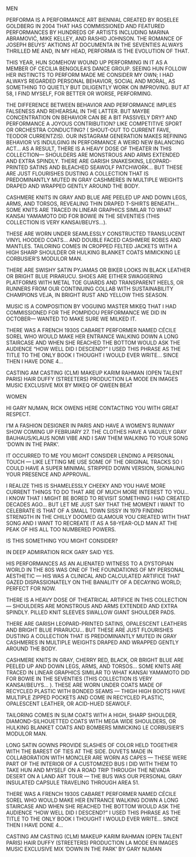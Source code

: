 MEN

PERFORMA IS A PERFORMANCE ART BIENNIAL CREATED BY ROSELEE GOLDBERG IN 2004 THAT HAS COMMISSIONED AND FEATURED PERFORMANCES BY HUNDREDS OF ARTISTS INCLUDING MARINA ABRAMOVIĆ, MIKE KELLEY, AND RASHID JOHNSON. THE ROMANCE OF JOSEPH BEUYS’ AKTIONS AT DOCUMENTA IN THE SEVENTIES ALWAYS THRILLED ME AND, IN MY HEAD, PERFORMA IS THE EVOLUTION OF THAT.

THIS YEAR, HUN SOMEHOW WOUND UP PERFORMING IN IT AS A MEMBER OF CECILIA BENGOLEA’S DANCE GROUP. 
SEEING HUN FOLLOW HER INSTINCTS TO PERFORM MADE ME CONSIDER MY OWN; I HAD ALWAYS REGARDED PERSONAL BEHAVIOR, SOCIAL AND MORAL, AS SOMETHING TO QUIETLY BUT DILIGENTLY WORK ON IMPROVING. BUT AT 58, I FIND MYSELF, FOR BETTER OR WORSE, PERFORMING. 

THE DIFFERENCE BETWEEN BEHAVIOR AND PERFORMANCE IMPLIES FALSENESS AND REHEARSAL IN THE LATTER. BUT MAYBE CONCENTRATION ON BEHAVIOR CAN BE A BIT PASSIVELY DRY? AND PERFORMANCE A JOYOUS CONTRIBUTION? LIKE COMPETITIVE SPORT OR ORCHESTRA CONDUCTING? ( SHOUT-OUT TO CURRENT FAVE, TEODOR CURRENTZIS). OUR INSTAGRAM GENERATION MAKES REFINING BEHAVIOR VS INDULGING IN PERFORMANCE A WEIRD NEW BALANCING ACT... 
AS A RESULT, THERE IS A HEAVY DOSE OF THEATER IN THIS COLLECTION— SHOULDERS ARE MONSTROUS AND ARMS EXTENDED AND EXTRA SPINDLY. THERE ARE GARISH SNAKESKINS, LEOPARD-PRINTED SATINS AND BLEACHED SEAWOLF PATCHWORK... BUT THESE ARE JUST FLOURISHES DUSTING A COLLECTION THAT IS PREDOMINANTLY MUTED IN GRAY CASHMERES IN MULTIPLE WEIGHTS DRAPED AND WRAPPED GENTLY AROUND THE BODY. 

CASHMERE KNITS IN GRAY AND BLUE ARE PEELED UP AND DOWN LEGS, ARMS, AND TORSOS, REVEALING THIN DRAPED T-SHIRTS BENEATH... 
SOME KNITS ARE TRACED IN LINEAR GRAPHICS SIMILAR TO WHAT KANSAI YAMAMOTO DID FOR BOWIE IN THE SEVENTIES (THIS COLLECTION IS VERY KANSAI/BEUYS...). 

THESE ARE WORN UNDER SEAMLESSLY CONSTRUCTED TRANSLUCENT VINYL HOODED COATS... AND DOUBLE FACED CASHMERE ROBES AND MANTLES. 
TAILORING COMES IN CROPPED FELTED JACKETS WITH A HIGH SHARP SHOULDER OR HULKING BLANKET COATS MIMICKING LE CORBUSIER’S MODULOR MAN. 

THERE ARE SWISHY SATIN PYJAMAS OR BIKER LOOKS IN BLACK LEATHER OR BRIGHT BLUE PIRARUCU. 
SHOES ARE EITHER SWAGGERING PLATFORMS WITH METAL TOE GUARDS AND TRANSPARENT HEELS, OR RUNNERS FROM OUR CONTINUING COLLAB WITH SUSTAINABILITY CHAMPIONS VEJA, IN BRIGHT RUST AND YELLOW THIS SEASON. 

MUSIC IS A COMPOSITION BY VOGUING MASTER MIKEQ THAT I HAD COMMISSIONED FOR THE POMPIDOU PERFORMANCE WE DID IN OCTOBER— WANTED TO MAKE SURE WE MILKED IT. 

THERE WAS A FRENCH 1930S CABARET PERFORMER NAMED CÉCILE SOREL WHO WOULD MAKE HER ENTRANCE WALKING DOWN A LONG STAIRCASE AND WHEN SHE REACHED THE BOTTOM WOULD ASK THE AUDIENCE “HOW WELL DID I DESCEND?” I USED THIS PHRASE AS THE TITLE TO THE ONLY BOOK I THOUGHT I WOULD EVER WRITE... SINCE THEN I HAVE DONE 4... 

CASTING AM CASTING (CLM)
MAKEUP KARIM RAHMAN (OPEN TALENT PARIS)
HAIR        DUFFY (STREETERS)
PRODUCTION LA MODE EN IMAGES
MUSIC  EXCLUSIVE MIX BY MIKEQ OF QWEEN BEAT


WOMEN

HI GARY NUMAN, RICK OWENS HERE CONTACTING YOU WITH GREAT RESPECT.

I’M A FASHION DESIGNER IN PARIS AND HAVE A WOMEN’S RUNWAY SHOW COMING UP FEBRUARY 27. THE CLOTHES HAVE A VAGUELY GRAY BAUHAUS/KLAUS NOMI VIBE AND I SAW THEM WALKING TO YOUR SONG ‘DOWN IN THE PARK’.

IT OCCURRED TO ME YOU MIGHT CONSIDER LENDING A PERSONAL TOUCH — LIKE LETTING ME USE SOME OF THE ORIGINAL TRACKS SO I COULD HAVE A SUPER MINIMAL STRIPPED DOWN VERSION, SIGNALING YOUR PRESENCE AND APPROVAL.

I REALIZE THIS IS SHAMELESSLY CHEEKY AND YOU HAVE MORE CURRENT THINGS TO DO THAT ARE OF MUCH MORE INTEREST TO YOU... I KNOW THAT I MIGHT BE BORED TO REVISIT SOMETHING I HAD CREATED DECADES AGO... BUT LET ME JUST SAY THAT THE MOMENT I WANT TO CELEBRATE IS THAT OF A SMALL TOWN SISSY IN 1979 FINDING STRENGTH IN THE CHILLY DOOMED GLAMOUR YOU CREATED WITH THAT SONG AND I WANT TO RECREATE IT AS A 58-YEAR-OLD MAN AT THE PEAK OF HIS ALL TOO NUMBERED POWERS.

IS THIS SOMETHING YOU MIGHT CONSIDER?

IN DEEP ADMIRATION RICK
GARY SAID YES.

HIS PERFORMANCES AS AN ALIENATED WITNESS TO A DYSTOPIAN WORLD IN THE 80S WAS ONE OF THE FOUNDATIONS OF MY PERSONAL AESTHETIC — HIS WAS A CLINICAL AND CALCULATED ARTIFICE THAT GAZED DISPASSIONATELY ON THE BANALITY OF A DECAYING WORLD; PERFECT FOR NOW.

THERE IS A HEAVY DOSE OF THEATRICAL ARTIFICE IN THIS COLLECTION — SHOULDERS ARE MONSTROUS AND ARMS EXTENDED AND EXTRA SPINDLY. PILLED KNIT SLEEVES SWALLOW GIANT SHOULDER PADS. 

THERE ARE GARISH LEOPARD-PRINTED SATINS, OPALESCENT LEATHERS AND BRIGHT BLUE PIRARUCU... BUT THESE ARE JUST FLOURISHES DUSTING A COLLECTION THAT IS PREDOMINANTLY MUTED IN GRAY CASHMERES IN MULTIPLE WEIGHTS DRAPED AND WRAPPED GENTLY AROUND THE BODY.

CASHMERE KNITS IN GRAY, CHERRY RED, BLACK, OR BRIGHT BLUE ARE PEELED UP AND DOWN LEGS, ARMS, AND TORSOS... SOME KNITS ARE TRACED IN LINEAR GRAPHICS SIMILAR TO WHAT KANSAI YAMAMOTO DID FOR BOWIE IN THE SEVENTIES (THIS COLLECTION IS VERY KANSAI/BEUYS... ). THESE ARE WORN UNDER COATS MADE OF RECYCLED PLASTIC WITH BONDED SEAMS — THIGH HIGH BOOTS HAVE MULTIPLE ZIPPED POCKETS AND COME IN RECYCLED PLASTIC, OPALESCENT LEATHER, OR ACID-HUED SEAWOLF.

TAILORING COMES IN SLIM COATS WITH A HIGH, SHARP SHOULDER, DIAMOND-SILHOUETTED COATS WITH MEGA WIDE SHOULDERS, OR HULKING BLANKET COATS AND BOMBERS MIMICKING LE CORBUSIER’S MODULOR MAN.

LONG SATIN GOWNS PROVIDE SLASHES OF COLOR HELD TOGETHER WITH THE BAREST OF TIES AT THE SIDE. DUVETS MADE IN COLLABORATION WITH MONCLER ARE WORN AS CAPES — THESE WERE PART OF THE INTERIOR OF A CUSTOMIZED BUS I DID WITH THEM TO TAKE HUN AND MYSELF ON A ROAD TRIP THROUGH THE NEVADA DESERT ON A LAND ART TOUR — THE BUS WAS OUR PERSONAL GRAY INSULATED CAPSULE TRAVELING THROUGH AREA 51.

THERE WAS A FRENCH 1930S CABARET PERFORMER NAMED CÉCILE SOREL WHO WOULD MAKE HER ENTRANCE WALKING DOWN A LONG STAIRCASE AND WHEN SHE REACHED THE BOTTOM WOULD ASK THE AUDIENCE “HOW WELL DID I DESCEND?” I USED THIS PHRASE AS THE TITLE TO THE ONLY BOOK I THOUGHT I WOULD EVER WRITE... SINCE THEN I HAVE DONE 4...

CASTING            AM CASTING (CLM)
MAKEUP             KARIM RAHMAN (OPEN TALENT PARIS)
HAIR                    DUFFY (STREETERS)
PRODUCTION    LA MODE EN IMAGES
MUSIC                 EXCLUSIVE MIX ‘DOWN IN THE PARK’ BY GARY NUMAN

